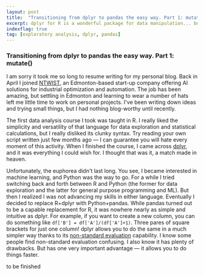 ```yaml
---
layout: post
title:  "Transitioning from dplyr to pandas the easy way. Part 1: mutate()"
excerpt: dplyr for R is a wonderful package for data manipulation... but sometimes you have no choice but to work with pandas instead. Fortunately we can make pandas more dplyr-like by adding custom methods.
indexflag: true
tag: [exploratory analysis, dplyr, pandas]
---
```


### Transitioning from dplyr to pandas the easy way. Part 1: mutate()

I am sorry it took me so long to resume writing for my personal blog. Back in April I joined [NTWIST](www.ntwist.com), an Edmonton-based start-up company offering AI solutions for industrial optimization and automation. The job has been amazing, but settling in Edmonton and learning to wear a number of hats left me little time to work on personal projects. I've been writing down ideas and trying small things, but I had nothing blog-worthy until recently.

The first data analysis course I took was taught in R. I really liked the simplicity and versatility of that language for data exploration and statistical calculations, but I really disliked its clunky syntax. Try reading your own script written just few months ago — I can guarantee you will hate every moment of this activity. When I finished the course, I came across [dplyr](https://dplyr.tidyverse.org/index.html), and it was everything I could wish for. I thought that was it, a match made in heaven. 

Unfortunately, the euphorea didn't last long. You see, I became interested in machine learning, and Python was the way to go. For a while I tried  switching back and forth between R and Python (the former for data exploration and the latter for general purpose programming and ML). But then I realized I was not advancing my skills in either language. Eventually I decided to replace R+dplyr with Python+pandas. While pandas turned out to be a capable replacement for R, it was nowhere nearly as simple and intuitive as dplyr. For example, if you want to create a new column, you can do something like `df['B'] = df['A']/(df['A']+1)`. Three pares of square brackets for just one column! dplyr allows you to do the same in a much simpler way thanks to its [non-standard evaluation](https://dplyr.tidyverse.org/articles/programming.html) capability. I know some people find non-standard evaluation confusing. I also know it has plenty of drawbacks. But has one very important advantage — it allows you to do things faster.

to be finished
